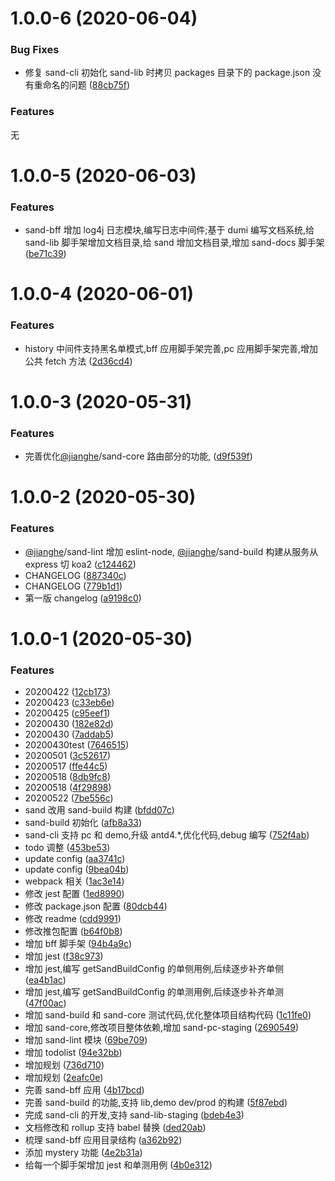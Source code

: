 <a name="1.0.0-6"></a>

# 1.0.0-6 (2020-06-04)

### Bug Fixes

- 修复 sand-cli 初始化 sand-lib 时拷贝 packages 目录下的 package.json 没有重命名的问题 ([88cb75f](https://github.com/372623460jh/sand/commit/88cb75f))

### Features

无

<a name="1.0.0-5"></a>

# 1.0.0-5 (2020-06-03)

### Features

- sand-bff 增加 log4j 日志模块,编写日志中间件;基于 dumi 编写文档系统,给 sand-lib 脚手架增加文档目录,给 sand 增加文档目录,增加 sand-docs 脚手架 ([be71c39](https://github.com/372623460jh/sand/commit/be71c39))

<a name="1.0.0-4"></a>

# 1.0.0-4 (2020-06-01)

### Features

- history 中间件支持黑名单模式,bff 应用脚手架完善,pc 应用脚手架完善,增加公共 fetch 方法 ([2d36cd4](https://github.com/372623460jh/sand/commit/2d36cd4))

<a name="1.0.0-3"></a>

# 1.0.0-3 (2020-05-31)

### Features

- 完善优化[@jianghe](https://github.com/jianghe)/sand-core 路由部分的功能, ([d9f539f](https://github.com/372623460jh/sand/commit/d9f539f))

<a name="1.0.0-2"></a>

# 1.0.0-2 (2020-05-30)

### Features

- [@jianghe](https://github.com/jianghe)/sand-lint 增加 eslint-node, [@jianghe](https://github.com/jianghe)/sand-build 构建从服务从 express 切 koa2 ([c124462](https://github.com/372623460jh/sand/commit/c124462))
- CHANGELOG ([887340c](https://github.com/372623460jh/sand/commit/887340c))
- CHANGELOG ([779b1d1](https://github.com/372623460jh/sand/commit/779b1d1))
- 第一版 changelog ([a9198c0](https://github.com/372623460jh/sand/commit/a9198c0))

<a name="1.0.0-1"></a>

# 1.0.0-1 (2020-05-30)

### Features

- 20200422 ([12cb173](https://github.com/372623460jh/sand/commit/12cb173))
- 20200423 ([c33eb6e](https://github.com/372623460jh/sand/commit/c33eb6e))
- 20200425 ([c95eef1](https://github.com/372623460jh/sand/commit/c95eef1))
- 20200430 ([182e82d](https://github.com/372623460jh/sand/commit/182e82d))
- 20200430 ([7addab5](https://github.com/372623460jh/sand/commit/7addab5))
- 20200430test ([7646515](https://github.com/372623460jh/sand/commit/7646515))
- 20200501 ([3c52617](https://github.com/372623460jh/sand/commit/3c52617))
- 20200517 ([ffe44c5](https://github.com/372623460jh/sand/commit/ffe44c5))
- 20200518 ([8db9fc8](https://github.com/372623460jh/sand/commit/8db9fc8))
- 20200518 ([4f29898](https://github.com/372623460jh/sand/commit/4f29898))
- 20200522 ([7be556c](https://github.com/372623460jh/sand/commit/7be556c))
- sand 改用 sand-build 构建 ([bfdd07c](https://github.com/372623460jh/sand/commit/bfdd07c))
- sand-build 初始化 ([afb8a33](https://github.com/372623460jh/sand/commit/afb8a33))
- sand-cli 支持 pc 和 demo,升级 antd4.\*,优化代码,debug 编写 ([752f4ab](https://github.com/372623460jh/sand/commit/752f4ab))
- todo 调整 ([453be53](https://github.com/372623460jh/sand/commit/453be53))
- update config ([aa3741c](https://github.com/372623460jh/sand/commit/aa3741c))
- update config ([9bea04b](https://github.com/372623460jh/sand/commit/9bea04b))
- webpack 相关 ([1ac3e14](https://github.com/372623460jh/sand/commit/1ac3e14))
- 修改 jest 配置 ([1ed8990](https://github.com/372623460jh/sand/commit/1ed8990))
- 修改 package.json 配置 ([80dcb44](https://github.com/372623460jh/sand/commit/80dcb44))
- 修改 readme ([cdd9991](https://github.com/372623460jh/sand/commit/cdd9991))
- 修改推包配置 ([b64f0b8](https://github.com/372623460jh/sand/commit/b64f0b8))
- 增加 bff 脚手架 ([94b4a9c](https://github.com/372623460jh/sand/commit/94b4a9c))
- 增加 jest ([f38c973](https://github.com/372623460jh/sand/commit/f38c973))
- 增加 jest,编写 getSandBuildConfig 的单侧用例,后续逐步补齐单侧 ([ea4b1ac](https://github.com/372623460jh/sand/commit/ea4b1ac))
- 增加 jest,编写 getSandBuildConfig 的单测用例,后续逐步补齐单测 ([47f00ac](https://github.com/372623460jh/sand/commit/47f00ac))
- 增加 sand-build 和 sand-core 测试代码,优化整体项目结构代码 ([1c11fe0](https://github.com/372623460jh/sand/commit/1c11fe0))
- 增加 sand-core,修改项目整体依赖,增加 sand-pc-staging ([2690549](https://github.com/372623460jh/sand/commit/2690549))
- 增加 sand-lint 模块 ([69be709](https://github.com/372623460jh/sand/commit/69be709))
- 增加 todolist ([94e32bb](https://github.com/372623460jh/sand/commit/94e32bb))
- 增加规划 ([736d710](https://github.com/372623460jh/sand/commit/736d710))
- 增加规划 ([2eafc0e](https://github.com/372623460jh/sand/commit/2eafc0e))
- 完善 sand-bff 应用 ([4b17bcd](https://github.com/372623460jh/sand/commit/4b17bcd))
- 完善 sand-build 的功能,支持 lib,demo dev/prod 的构建 ([5f87ebd](https://github.com/372623460jh/sand/commit/5f87ebd))
- 完成 sand-cli 的开发,支持 sand-lib-staging ([bdeb4e3](https://github.com/372623460jh/sand/commit/bdeb4e3))
- 文档修改和 rollup 支持 babel 替换 ([ded20ab](https://github.com/372623460jh/sand/commit/ded20ab))
- 梳理 sand-bff 应用目录结构 ([a362b92](https://github.com/372623460jh/sand/commit/a362b92))
- 添加 mystery 功能 ([4e2b31a](https://github.com/372623460jh/sand/commit/4e2b31a))
- 给每一个脚手架增加 jest 和单测用例 ([4b0e312](https://github.com/372623460jh/sand/commit/4b0e312))
